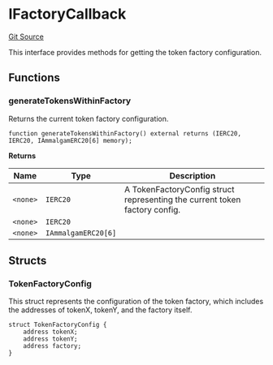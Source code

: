 # IFactoryCallback
[Git Source](https://github.com/Ammalgam-Protocol/core-v1/blob/6e61b51e90091137f7e2abb147c11731a6d4681e/contracts/interfaces/factories/IFactoryCallback.sol)

This interface provides methods for getting the token factory configuration.


## Functions
### generateTokensWithinFactory

Returns the current token factory configuration.


```solidity
function generateTokensWithinFactory() external returns (IERC20, IERC20, IAmmalgamERC20[6] memory);
```
**Returns**

|Name|Type|Description|
|----|----|-----------|
|`<none>`|`IERC20`|A TokenFactoryConfig struct representing the current token factory config.|
|`<none>`|`IERC20`||
|`<none>`|`IAmmalgamERC20[6]`||


## Structs
### TokenFactoryConfig
This struct represents the configuration of the token factory, which includes
the addresses of tokenX, tokenY, and the factory itself.


```solidity
struct TokenFactoryConfig {
    address tokenX;
    address tokenY;
    address factory;
}
```

